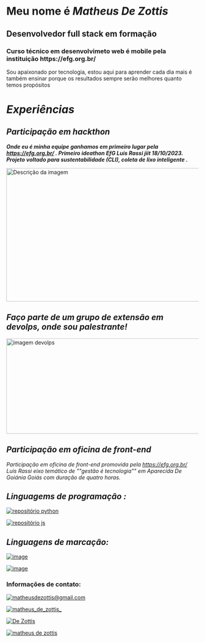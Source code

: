 

<h1 > Meu nome é <em> Matheus De Zottis </em></h1>


<h2> Desenvolvedor full stack em formação </h2>

 
<h3> Curso técnico em  desenvolvimeto web é mobile pela instituição https://efg.org.br/ </h3>

<p> Sou apaixonado por tecnologia, estou aqui para aprender cada dia mais é também ensinar porque os resultados sempre serão melhores quanto temos propósitos </p>

<em><h1> Experiências </h1></em>

## ***Participação em hackthon***

***Onde eu é minha equipe ganhamos em primeiro lugar pela https://efg.org.br/ . Primeiro ideathon EfG Luis Rassi jiit 18/10/2023.
Projeto voltado para sustentabilidade (CLI), coleta de lixo inteligente .***

<img src="https://lh3.googleusercontent.com/pw/AP1GczP2x6z2pb8d3or_qJa7IPqRK1wLwin9Q08Jc_1_G2SiApWDaHeUdDLvY3LS4bWDi9Dej3ld_BY_BfZI9SiB5D5saRAvD2VDok4upZuAlJFkj5gbsmOrknTX7y42pN0SGBjxjH5mhA1NdowU-ohk_4tt=w823-h620-s-no-gm?authuser=0" alt="Descrição da imagem" width="600px" height="350px" >


## ***Faço parte de um grupo de extensão em ***devolps***, onde sou palestrante!*** 

<img src="https://cdn.shortpixel.ai/client/to_auto,q_glossy,ret_img,w_1366/https://4linux.com.br/wp-content/uploads/2020/08/o-que-e-devops.jpg" alt="imagem devolps" width="600px" height="250px"  margin: auto>



## ***Participação em oficina de front-end***
*Participação em oficina de front-end promovida pela https://efg.org.br/ Luis Rassi eixo temático  de ""gestão é tecnologia"" em Aparecida De Goiánia Goiás com duração de quatro horas.*

## ***Linguagems de programação :*** 


[![repositório python](https://img.shields.io/badge/Python-14354C?style=for-the-badge&logo=python&logoColor=white)](https://github.com/MatheusDeZottis/PYTHON.git)

[![repositório js](https://img.shields.io/badge/JavaScript-F7DF1E?style=for-the-badge&logo=javascript&logoColor=black)](https://github.com/MatheusDeZottis/java-Script.git)

## ***Linguagens de marcação:***

[![image](https://img.shields.io/badge/HTML5-E34F26?style=for-the-badge&logo=html5&logoColor=white)](https://github.com/MatheusDeZottis/HTML5-E-CSS3.git)

[![image](https://img.shields.io/badge/CSS3-1572B6?style=for-the-badge&logo=css3&logoColor=white)](https://github.com/MatheusDeZottis/HTML5-E-CSS3.git)


<h3> Informações de contato: </h3>

[![matheusdezottis@gmail.com](https://img.shields.io/badge/Gmail-D14836?style=for-the-badge&logo=gmail&logoColor=white)](https://www.google.com/intl/pt-BR/gmail/about//matheusdezottis@gmail.com)


[![matheus_de_zottis_](https://img.shields.io/badge/Instagram-E4405F?style=for-the-badge&logo=instagram&logoColor=white)](https://www.instagram.com//matheus_de_zottis_)

[![De Zottis](https://img.shields.io/badge/WhatsApp-25D366?style=for-the-badge&logo=whatsapp&logoColor=white)](https://wa.me/message/F4XWMHTVMDC2H1)

[![matheus de zottis](https://img.shields.io/badge/LinkedIn-0077B5?style=for-the-badge&logo=linkedin&logoColor=white)](https://www.linkedin.com/in/matheus-de-zottis-5635a6294)




